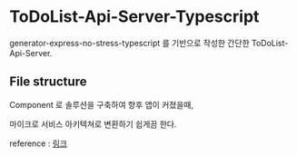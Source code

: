# ToDoList-Api-Server-Typescript

generator-express-no-stress-typescript 를 기반으로 작성한 간단한 ToDoList-Api-Server.

## File structure

Component 로 솔루션을 구축하여 향후 앱이 커졌을때,

마이크로 서비스 아키텍쳐로 변환하기 쉽게끔 한다.

reference : [링크](https://github.com/goldbergyoni/nodebestpractices/blob/master/sections/projectstructre/breakintcomponents.md)
